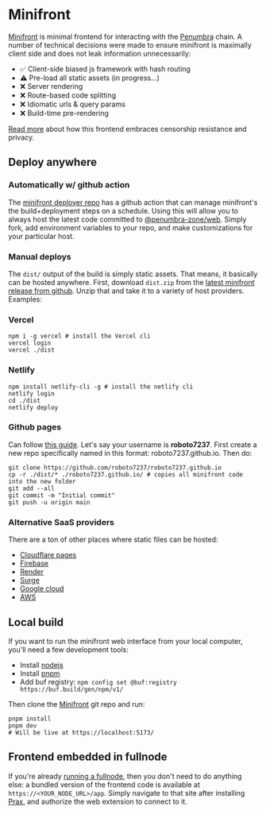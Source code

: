 # Minifront

[Minifront] is minimal frontend for interacting with the [Penumbra] chain.
A number of technical decisions were made to ensure minifront is maximally client side and does not leak
information unnecessarily:

- ✅ Client-side biased js framework with hash routing
- ⚠ Pre-load all static assets  (in progress...)
- ❌ Server rendering
- ❌ Route-based code splitting
- ❌ Idiomatic urls & query params
- ❌ Build-time pre-rendering

[Read more](https://x.com/grod220/status/1760217326245285923) about how this frontend embraces censorship resistance and
privacy.

## Deploy anywhere

### Automatically w/ github action

The [minifront deployer repo](https://github.com/penumbra-zone/minifront-deployer) has a github action
that can manage minifront's the build+deployment steps on a schedule. Using this will allow you to
always host the latest code committed to [@penumbra-zone/web](https://github.com/penumbra-zone/web).
Simply fork, add environment variables to your repo, and make customizations for your particular host.

### Manual deploys

The `dist/` output of the build is simply static assets. That means, it basically can be hosted anywhere.
First, download `dist.zip` from
the [latest minifront release from github](https://github.com/penumbra-zone/web/releases?q=minifront&expanded=true).
Unzip that and take it to a variety of host providers. Examples:

### Vercel

```shell
npm i -g vercel # install the Vercel cli
vercel login
vercel ./dist
```

### Netlify

```shell
npm install netlify-cli -g # install the netlify cli
netlify login
cd ./dist
netlify deploy
```

### Github pages

Can follow [this guide](https://pages.github.com/).
Let's say your username is **roboto7237**.
First create a new repo specifically named in this format: roboto7237.github.io. Then do:

```shell
git clone https://github.com/roboto7237/roboto7237.github.io
cp -r ./dist/* ./roboto7237.github.io/ # copies all minifront code into the new folder
git add --all
git commit -m "Initial commit"
git push -u origin main
```

### Alternative SaaS providers

There are a ton of other places where static files can be hosted:

- [Cloudflare pages](https://pages.cloudflare.com/)
- [Firebase](https://firebase.google.com/docs/hosting)
- [Render](https://render.com/)
- [Surge](https://surge.sh/)
- [Google cloud](https://cloud.google.com/storage/docs/hosting-static-website)
- [AWS](https://docs.aws.amazon.com/AmazonS3/latest/userguide/WebsiteHosting.html)

## Local build

If you want to run the minifront web interface from your local computer, you'll
need a few development tools:

- Install [nodejs](https://nodejs.org/)
- Install [pnpm](https://pnpm.io/installation)
- Add buf registry: `npm config set @buf:registry https://buf.build/gen/npm/v1/`

Then clone the [Minifront] git repo and run:

```shell
pnpm install
pnpm dev
# Will be live at https://localhost:5173/
```

## Frontend embedded in fullnode

If you're already [running a fullnode](./running-node.md), then you don't need to do anything else:
a bundled version of the frontend code is available at `https://<YOUR_NODE_URL>/app`. Simply navigate
to that site after installing [Prax], and authorize the web extension to connect to it.

[Minifront]: https://github.com/penumbra-zone/web/tree/main/apps/minifront

[Prax]: https://chromewebstore.google.com/detail/prax-wallet/lkpmkhpnhknhmibgnmmhdhgdilepfghe

[Penumbra]: https://penumbra.zone
